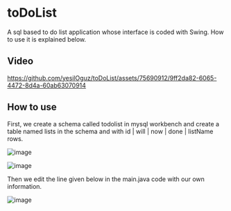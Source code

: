 # toDoList
A sql based to do list application whose interface is coded with Swing. How to use it is explained below.

## Video

https://github.com/yesilOguz/toDoList/assets/75690912/9ff2da82-6065-4472-8d4a-60ab63070914

## How to use

First, we create a schema called todolist in mysql workbench and create a table named lists in the schema and with id | will | now | done | listName rows.

![image](https://github.com/yesilOguz/toDoList/assets/75690912/b092275e-1269-4014-944d-7998d1f0c688)

![image](https://github.com/yesilOguz/toDoList/assets/75690912/a0cca3e3-bf8c-48b5-ab20-d6bf9a9b2b41)

Then we edit the line given below in the main.java code with our own information.

![image](https://github.com/yesilOguz/toDoList/assets/75690912/25f69204-f30f-4f09-b358-2ff9ef7a7f4c)

